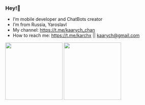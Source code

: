 ### Hey!👋

- I’m mobile developer and ChatBots creator
- I’m from Russia, Yaroslavl
- My channel: https://t.me/kaarych_chan
- How to reach me: https://t.me/karchx || kaarych@gmail.com

<a href="https://t.me/kaarych"><img src="https://user-images.githubusercontent.com/62261985/145388443-1ad58071-8b60-471c-b4f2-984051043829.png" height="180" /></a>
<a href="https://github.com/kaarych"><img src="https://github-readme-stats.vercel.app/api?username=karchx&count_private=true" height="180" /></a>
